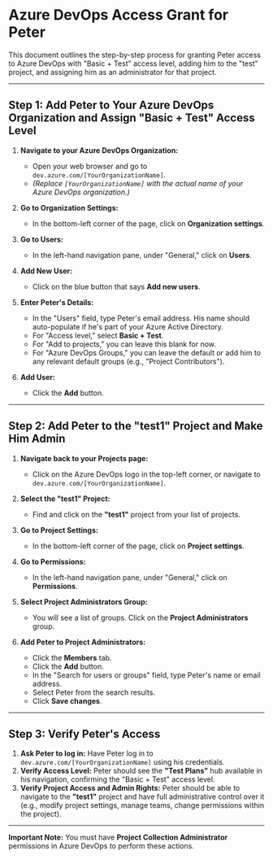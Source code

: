 # Azure DevOps Access Grant for Peter

This document outlines the step-by-step process for granting Peter access to Azure DevOps with "Basic + Test" access level, adding him to the "test" project, and assigning him as an administrator for that project.

---

## Step 1: Add Peter to Your Azure DevOps Organization and Assign "Basic + Test" Access Level

1.  **Navigate to your Azure DevOps Organization:**
    * Open your web browser and go to `dev.azure.com/[YourOrganizationName]`.
    * *(Replace `[YourOrganizationName]` with the actual name of your Azure DevOps organization.)*

2.  **Go to Organization Settings:**
    * In the bottom-left corner of the page, click on **Organization settings**.

3.  **Go to Users:**
    * In the left-hand navigation pane, under "General," click on **Users**.

4.  **Add New User:**
    * Click on the blue button that says **Add new users**.

5.  **Enter Peter's Details:**
    * In the "Users" field, type Peter's email address. His name should auto-populate if he's part of your Azure Active Directory.
    * For "Access level," select **Basic + Test**.
    * For "Add to projects," you can leave this blank for now.
    * For "Azure DevOps Groups," you can leave the default or add him to any relevant default groups (e.g., "Project Contributors").

6.  **Add User:**
    * Click the **Add** button.

---

## Step 2: Add Peter to the "test1" Project and Make Him Admin

1.  **Navigate back to your Projects page:**
    * Click on the Azure DevOps logo in the top-left corner, or navigate to `dev.azure.com/[YourOrganizationName]`.

2.  **Select the "test1" Project:**
    * Find and click on the **"test1"** project from your list of projects.

3.  **Go to Project Settings:**
    * In the bottom-left corner of the page, click on **Project settings**.

4.  **Go to Permissions:**
    * In the left-hand navigation pane, under "General," click on **Permissions**.

5.  **Select Project Administrators Group:**
    * You will see a list of groups. Click on the **Project Administrators** group.

6.  **Add Peter to Project Administrators:**
    * Click the **Members** tab.
    * Click the **Add** button.
    * In the "Search for users or groups" field, type Peter's name or email address.
    * Select Peter from the search results.
    * Click **Save changes**.

---

## Step 3: Verify Peter's Access

1.  **Ask Peter to log in:** Have Peter log in to `dev.azure.com/[YourOrganizationName]` using his credentials.
2.  **Verify Access Level:** Peter should see the **"Test Plans"** hub available in his navigation, confirming the "Basic + Test" access level.
3.  **Verify Project Access and Admin Rights:** Peter should be able to navigate to the **"test1"** project and have full administrative control over it (e.g., modify project settings, manage teams, change permissions within the project).

---

**Important Note:** You must have **Project Collection Administrator** permissions in Azure DevOps to perform these actions.